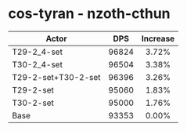 # cos-tyran - nzoth-cthun
| Actor | DPS | Increase |
|---|:---:|:---:|
|T29-2_4-set|96824|3.72%|
|T30-2_4-set|96504|3.38%|
|T29-2-set+T30-2-set|96396|3.26%|
|T29-2-set|95060|1.83%|
|T30-2-set|95000|1.76%|
|Base|93353|0.00%|
